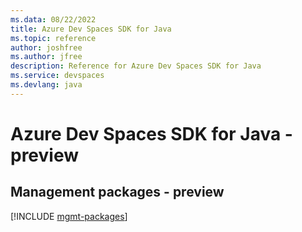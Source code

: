 ```yaml
---
ms.data: 08/22/2022
title: Azure Dev Spaces SDK for Java
ms.topic: reference
author: joshfree
ms.author: jfree
description: Reference for Azure Dev Spaces SDK for Java
ms.service: devspaces
ms.devlang: java
---
```

# Azure Dev Spaces SDK for Java - preview

## Management packages - preview
[!INCLUDE [mgmt-packages](dev-spaces-mgmt-index.md)]